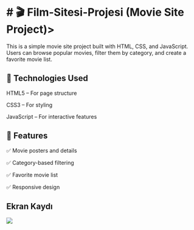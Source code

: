 <h1># 🎬 Film-Sitesi-Projesi (Movie Site Project)></h1>


This is a simple movie site project built with HTML, CSS, and JavaScript. Users can browse popular movies, filter them by category, and create a favorite movie list.


<h2> 🎨 Technologies Used </h2>

HTML5 – For page structure

CSS3 – For styling

JavaScript – For interactive features


<h2> 🎯 Features </h2>

✅ Movie posters and details

✅ Category-based filtering

✅ Favorite movie list

✅ Responsive design


<h2>Ekran Kaydı</h2>

![](Film-sitesi.gif)
